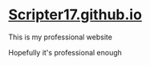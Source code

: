 # [Scripter17.github.io](https://scripter17.github.io)

This is my professional website

Hopefully it's professional enough